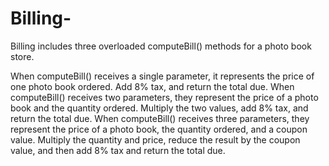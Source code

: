 # Billing-
 Billing includes three overloaded computeBill()
methods for a photo book store.

When computeBill() receives a single parameter, it represents the price of 
one photo book ordered. Add 8% tax, and return the total due.
When computeBill() receives two parameters, they represent the price of 
a photo book and the quantity ordered. Multiply the two values, add 8% tax, 
and return the total due.
When computeBill() receives three parameters, they represent the price of a 
photo book, the quantity ordered, and a coupon value. Multiply the quantity 
and price, reduce the result by the coupon value, and then add 8% tax and 
return the total due.
